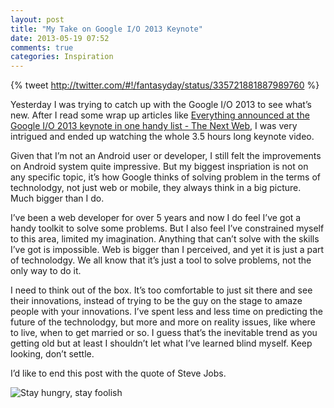 ```yaml
---
layout: post
title: "My Take on Google I/O 2013 Keynote"
date: 2013-05-19 07:52
comments: true
categories: Inspiration
---
```


{% tweet http://twitter.com/#!/fantasyday/status/335721881887989760 %}

Yesterday I was trying to catch up with the Google I/O 2013 to see what’s new. After I read some wrap up articles like [Everything announced at the Google I/O 2013 keynote in one handy list - The Next Web](http://thenextweb.com/insider/2013/05/15/everything-announced-at-the-google-io-2013-keynote-in-one-handy-list/), I was very intrigued and ended up watching the whole 3.5 hours long keynote video.

Given that I’m not an Android user or developer, I still felt the improvements on Android system quite impressive. But my biggest inspriation is not on any specific topic, it’s how Google thinks of solving problem in the terms of technolodgy, not just web or mobile, they always think in a big picture. Much bigger than I do.

I’ve been a web developer for over 5 years and now I do feel I’ve got a handy toolkit to solve some problems. But I also feel I’ve constrained myself to this area, limited my imagination. Anything that can’t solve with the skills I’ve got is impossible. Web is bigger than I perceived, and yet it is just a part of technolodgy. We all know that it’s just a tool to solve problems, not the only way to do it.

I need to think out of the box. It’s too comfortable to just sit there and see their innovations, instead of trying to be the guy on the stage to amaze people with your innovations. I’ve spent less and less time on predicting the future of the technolodgy, but more and more on reality issues, like where to live, when to get married or so. I guess that’s the inevitable trend as you getting old but at least I shouldn’t let what I’ve learned blind myself. Keep looking, don’t settle.

I’d like to end this post with the quote of Steve Jobs.

![Stay hungry, stay foolish](http://cdn.kinopyo.com/images/stay_hungry_stay_foolish.jpg)